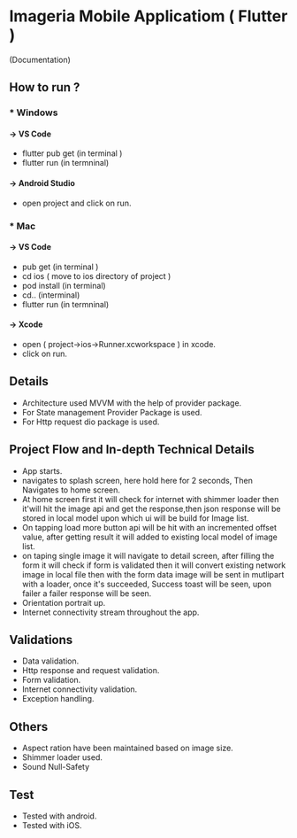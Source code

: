 # Imageria Mobile Applicatiom ( Flutter )
(Documentation)

## How to run ?

### * Windows

#### -> VS Code 
* flutter pub get (in terminal )
* flutter run (in termninal)

#### -> Android Studio
* open project and click on run.

### * Mac

#### -> VS Code 
* pub get (in terminal )
* cd ios ( move to ios directory of project )
* pod install (in terminal)
* cd.. (interminal)
* flutter run (in termninal)

#### -> Xcode
* open ( project->ios->Runner.xcworkspace ) in xcode.
* click on run.

## Details

* Architecture used MVVM with the help of provider package.
* For State management Provider Package is used.
* For Http request dio package is used.


## Project Flow and In-depth Technical Details

* App starts.
* navigates to splash screen, here hold here for 2 seconds, Then Navigates to home screen.
* At home screen first it will check for internet with shimmer loader then it'will hit the image api and get the response,then json response will be stored in local model upon which ui will be build for Image list.
* On tapping load more button api will be hit with an incremented offset value, after getting result it will added to existing local model of image list.
* on taping single image it will navigate to detail screen, after filling the form it will check if form is validated then it will convert existing network image in local file then with the form data image will be sent in mutlipart with a loader, once it's succeeded, Success toast will be seen, upon failer a failer response will be seen.
* Orientation portrait up.
* Internet connectivity stream throughout the app.

## Validations

* Data validation.
* Http response and request validation.
* Form validation.
* Internet connectivity validation.
* Exception handling.

## Others

* Aspect ration have been maintained based on image size.
* Shimmer loader used.
* Sound Null-Safety

## Test

* Tested with android.
* Tested with iOS.
